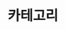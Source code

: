 ---
title: "카테고리"
layout: categories
permalink: /categories/
author_profile: false
sidebar_main: true
---